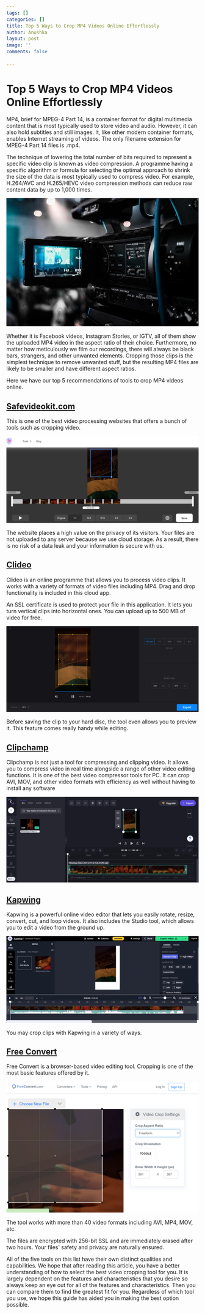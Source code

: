 ```yaml
---
tags: []
categories: []
title: Top 5 Ways to Crop MP4 Videos Online Effortlessly
author: Anushka
layout: post
image: ''
comments: false

---
```

# Top 5 Ways to Crop MP4 Videos Online Effortlessly

MP4, brief for MPEG-4 Part 14, is a container format for digital multimedia content that is most typically used to store video and audio. However, it can also hold subtitles and still images. It, like other modern container formats, enables Internet streaming of videos. The only filename extension for MPEG-4 Part 14 files is .mp4.

The technique of lowering the total number of bits required to represent a specific video clip is known as video compression. A programme having a specific algorithm or formula for selecting the optimal approach to shrink the size of the data is most typically used to compress video. For example, H.264/AVC and H.265/HEVC video compression methods can reduce raw content data by up to 1,000 times.

![video recording](/uploads/technology-g71782e993_640.jpg)

Whether it is Facebook videos, Instagram Stories, or IGTV, all of them show the uploaded MP4 video in the aspect ratio of their choice. Furthermore, no matter how meticulously we film our recordings, there will always be black bars, strangers, and other unwanted elements. Cropping those clips is the simplest technique to remove unwanted stuff, but the resulting MP4 files are likely to be smaller and have different aspect ratios.

Here we have our top 5 recommendations of tools to crop MP4 videos online.

## [Safevideokit.com](https://safevideokit.com/)

This is one of the best video processing websites that offers a bunch of tools such as cropping video.

![safevideokit crop](/uploads/screenshot-203.png)

The website places a high value on the privacy of its visitors. Your files are not uploaded to any server because we use cloud storage. As a result, there is no risk of a data leak and your information is secure with us.

## [Clideo](https://clideo.com/resize-video)

Clideo is an online programme that allows you to process video clips. It works with a variety of formats of video files including MP4. Drag and drop functionality is included in this cloud app.

An SSL certificate is used to protect your file in this application. It lets you turn vertical clips into horizontal ones. You can upload up to 500 MB of video for free.

![clideo](/uploads/screenshot-183.png)

Before saving the clip to your hard disc, the tool even allows you to preview it. This feature comes really handy while editing.

## [Clipchamp](https://clipchamp.com/en/)

Clipchamp is not just a tool for compressing and clipping video. It allows you to compress video in real time alongside a range of other video editing functions. It is one of the best video compressor tools for PC. It can crop AVI, MOV, and other video formats with efficiency as well without having to install any software

![clipchamp](/uploads/screenshot-195.png)

## [Kapwing](https://www.kapwing.com/)

Kapwing is a powerful online video editor that lets you easily rotate, resize, convert, cut, and loop videos. It also includes the Studio tool, which allows you to edit a video from the ground up.

![kapwing](/uploads/screenshot-196.png)

You may crop clips with Kapwing in a variety of ways.

## [Free Convert](https://www.freeconvert.com/crop-video)

Free Convert is a browser-based video editing tool. Cropping is one of the most basic features offered by it.

![free convert](/uploads/screenshot-198.png)

The tool works with more than 40 video formats including AVI, MP4, MOV, etc.

The files are encrypted with 256-bit SSL and are immediately erased after two hours. Your files' safety and privacy are naturally ensured.

All of the five tools on this list have their own distinct qualities and capabilities. We hope that after reading this article, you have a better understanding of how to select the best video cropping tool for you. It is largely dependent on the features and characteristics that you desire so always keep an eye out for all of the features and characteristics. Then you can compare them to find the greatest fit for you. Regardless of which tool you use, we hope this guide has aided you in making the best option possible.
